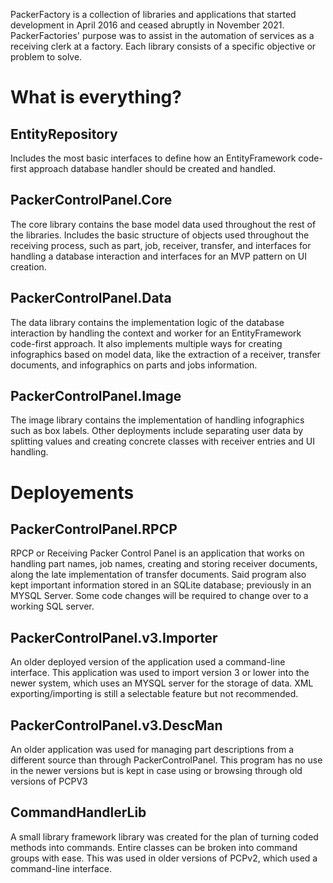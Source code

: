 PackerFactory is a collection of libraries and applications that started development in April 2016 and ceased abruptly in November 2021. PackerFactories' purpose was to assist in the automation of services as a receiving clerk at a factory. Each library consists of a specific objective or problem to solve.

# What is everything?
## EntityRepository 
Includes the most basic interfaces to define how an EntityFramework code-first approach database handler should be created and handled.

## PackerControlPanel.Core
The core library contains the base model data used throughout the rest of the libraries. Includes the basic structure of objects used throughout the receiving process, such as part, job, receiver, transfer, and interfaces for handling a database interaction and interfaces for an MVP pattern on UI creation.

## PackerControlPanel.Data
The data library contains the implementation logic of the database interaction by handling the context and worker for an EntityFramework code-first approach. It also implements multiple ways for creating infographics based on model data, like the extraction of a receiver, transfer documents, and infographics on parts and jobs information.

## PackerControlPanel.Image
The image library contains the implementation of handling infographics such as box labels. Other deployments include separating user data by splitting values and creating concrete classes with receiver entries and UI handling.

# Deployements
## PackerControlPanel.RPCP
RPCP or Receiving Packer Control Panel is an application that works on handling part names, job names, creating and storing receiver documents, along the late implementation of transfer documents. Said program also kept important information stored in an SQLite database; previously in an MYSQL Server. Some code changes will be required to change over to a working SQL server.

## PackerControlPanel.v3.Importer
An older deployed version of the application used a command-line interface. This application was used to import version 3 or lower into the newer system, which uses an MYSQL server for the storage of data. XML exporting/importing is still a selectable feature but not recommended.

## PackerControlPanel.v3.DescMan
An older application was used for managing part descriptions from a different source than through PackerControlPanel. This program has no use in the newer versions but is kept in case using or browsing through old versions of PCPV3

## CommandHandlerLib
A small library framework library was created for the plan of turning coded methods into commands. Entire classes can be broken into command groups with ease. This was used in older versions of PCPv2, which used a command-line interface.
